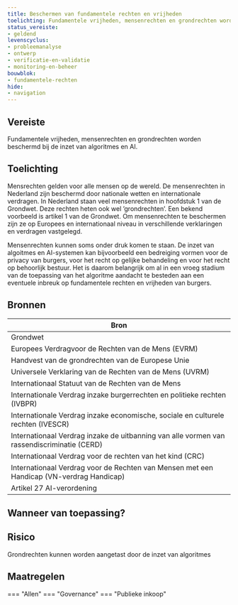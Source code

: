 ```yaml
---
title: Beschermen van fundamentele rechten en vrijheden
toelichting: Fundamentele vrijheden, mensenrechten en grondrechten worden beschermd bij de inzet van algoritmes en AI.
status_vereiste:
- geldend
levenscyclus:
- probleemanalyse
- ontwerp
- verificatie-en-validatie
- monitoring-en-beheer
bouwblok:
- fundamentele-rechten
hide:
- navigation
---
```


<!-- tags -->
## Vereiste

Fundamentele vrijheden, mensenrechten en grondrechten worden beschermd bij de inzet van algoritmes en AI.

## Toelichting

Mensrechten gelden voor alle mensen op de wereld.
De mensenrechten in Nederland zijn beschermd door nationale wetten en internationale verdragen.
In Nederland staan veel mensenrechten in hoofdstuk 1 van de Grondwet.
Deze rechten heten ook wel ’grondrechten’.
Een bekend voorbeeld is artikel 1 van de Grondwet.
Om mensenrechten te beschermen zijn ze op Europees en internationaal niveau in verschillende verklaringen en verdragen vastgelegd.


Mensenrechten kunnen soms onder druk komen te staan.
De inzet van algoitmes en AI-systemen kan bijvoorbeeld een bedreiging vormen voor de privacy van burgers, voor het  recht op gelijke behandeling en voor het recht op behoorlijk bestuur.
Het is daarom belangrijk om al in een vroeg stadium van de toepassing van het algoritme aandacht te besteden aan een eventuele inbreuk op fundamentele rechten en vrijheden van burgers.

## Bronnen

| Bron                        |
|-----------------------------|
|Grondwet|
|Europees Verdragvoor de Rechten van de Mens (EVRM)|
|Handvest van de grondrechten van de Europese Unie|
|Universele Verklaring van de Rechten van de Mens (UVRM)|
|Internationaal Statuut van de Rechten van de Mens|
|Internationale Verdrag inzake burgerrechten en politieke rechten (IVBPR)|
|Internationale Verdrag inzake economische, sociale en culturele rechten (IVESCR)|
|Internationaal Verdrag inzake de uitbanning van alle vormen van rassendiscriminatie (CERD)|
|Internationaal Verdrag voor de rechten van het kind (CRC)|
|Internationaal Verdrag voor de Rechten van Mensen met een Handicap (VN-verdrag Handicap)|
|Artikel 27 AI-verordening|

## Wanneer van toepassing?


## Risico

Grondrechten kunnen worden aangetast door de inzet van algoritmes

## Maatregelen

=== "Allen"
	<!-- list_maatregelen vereiste/fundamentele_rechten -->
=== "Governance"
	<!-- list_maatregelen vereiste/fundamentele_rechten boubwlok/governance -->
=== "Publieke inkoop"
	<!-- list_maatregelen vereiste/fundamentele_rechten bouwblok/publieke-inkoop -->
